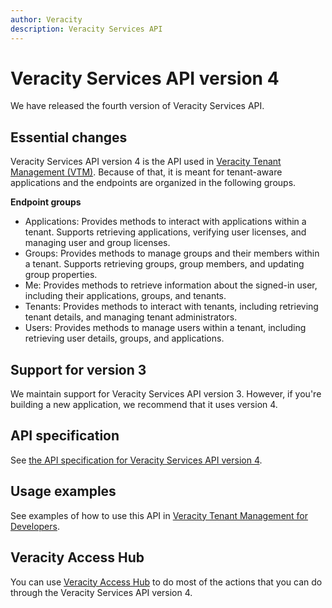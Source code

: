 ```yaml
--- 
author: Veracity 
description: Veracity Services API
---
```


# Veracity Services API version 4

We have released the fourth version of Veracity Services API.

## Essential changes
Veracity Services API version 4 is the API used in [Veracity Tenant Management (VTM)](https://developer.veracity.com/services/tenantmanagement). Because of that, it is meant for tenant-aware applications and the endpoints are organized in the following groups.

**Endpoint groups**
* Applications: Provides methods to interact with applications within a tenant. Supports retrieving applications, verifying user licenses, and managing user and group licenses.
* Groups: Provides methods to manage groups and their members within a tenant. Supports retrieving groups, group members, and updating group properties.
* Me: Provides methods to retrieve information about the signed-in user, including their applications, groups, and tenants.
* Tenants: Provides methods to interact with tenants, including retrieving tenant details, and managing tenant administrators.
* Users:  Provides methods to manage users within a tenant, including retrieving user details, groups, and applications.

## Support for version 3
We maintain support for Veracity Services API version 3. However, if you're building a new application, we recommend that it uses version 4.

## API specification
See [the API specification for Veracity Services API version 4](https://developer.veracity.com/docs/section/api-explorer/api-explorer).

## Usage examples
See examples of how to use this API in [Veracity Tenant Management for Developers](https://developer.veracity.com/docs/section/tenantmanagement/tenantmanagement).

## Veracity Access Hub
You can use [Veracity Access Hub](https://developer.veracity.com/docs/section/customerservices/accesshub) to do most of the actions that you can do through the Veracity Services API version 4.
